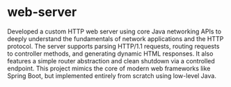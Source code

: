 ﻿# web-server

Developed a custom HTTP web server using core Java networking APIs to deeply understand the fundamentals of network applications and the HTTP protocol. The server supports parsing HTTP/1.1 requests, routing requests to controller methods, and generating dynamic HTML responses. It also features a simple router abstraction and clean shutdown via a controlled endpoint. This project mimics the core of modern web frameworks like Spring Boot, but implemented entirely from scratch using low-level Java.
